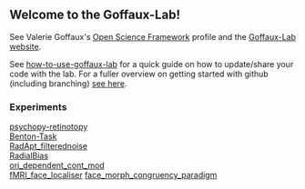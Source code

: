## Welcome to the Goffaux-Lab!

See Valerie Goffaux's [Open Science Framework](https://osf.io/zxjkh/) profile and the
[Goffaux-Lab website](https://sites.uclouvain.be/goffauxlab/index.html).

See
[how-to-use-goffaux-lab](https://github.com/Goffaux-Lab/how-to-use-goffaux-lab)
for a quick guide on how to update/share your code with the lab. For a fuller
overview on getting started with github (including branching) [see
here](https://github.com/Goffaux-Lab/documentation-and-snippets/blob/main/Git_Github_mini-workshop.pdf).

### Experiments
[psychopy-retinotopy](https://github.com/Goffaux-Lab/psychopy-retinotopy)\
[Benton-Task](https://github.com/Goffaux-Lab/Benton-Task)\
[RadApt_filterednoise](https://github.com/Goffaux-Lab/RadApt_filterednoise)\
[RadialBias](https://github.com/Goffaux-Lab/RadialBias)\
[ori_dependent_cont_mod](https://github.com/Goffaux-Lab/ori_dependent_cont_mod)\
[fMRI_face_localiser](https://github.com/Goffaux-Lab/fMRI_face_localiser)
[face_morph_congruency_paradigm](https://github.com/dafrius/face_morph_congruency_paradigm)
